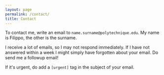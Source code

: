 ```yaml
---
layout: page
permalink: /contact/
title: Contact
---
```


To contact me, write an email to `name.surname@polytechnique.edu`. My name is Filippo, the other is the surname.

I receive a lot of emails, so I may not respond immediately. If I have not answered within a week I might simply have forgotten about your email. 
Do send me a followup email! 

If it's urgent, do add a `[urgent]` tag in the subject of your email.
